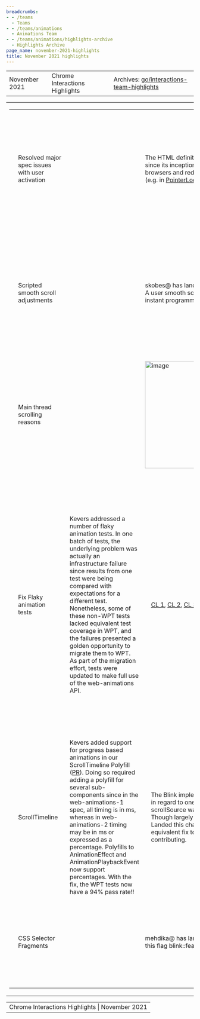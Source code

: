 ```yaml
---
breadcrumbs:
- - /teams
  - Teams
- - /teams/animations
  - Animations Team
- - /teams/animations/highlights-archive
  - Highlights Archive
page_name: november-2021-highlights
title: November 2021 highlights
---
```


<table>
<tr>

<td>November 2021</td>

<td>Chrome Interactions Highlights</td>

<td>Archives: <a href="http://go/animations-team-highlights">go/interactions-team-highlights</a></td>

</tr>
</table>

<table>
<tr>

<td><table></td>
<td><tr></td>

<td><td colspan=2>Resolved major spec issues with user activation</td></td>

<td><td colspan=2>The HTML definition for “activation triggering events” has been incomplete since its inception, and that led to <a href="https://docs.google.com/spreadsheets/d/1DGXjhQ6D3yZXIePOMo0dsd2agz0t5W7rYH1NwJ-QGJo/edit?usp=sharing">significant inconsistencies</a> between browsers and redundancies in other specs that relied on HTML’s wording (e.g. in <a href="https://github.com/w3c/pointerlock/pull/70">PointerLock</a>).</td></td>

<td><td colspan=2>mustaq@ recently resolved the long-standing <a href="https://github.com/whatwg/html/issues/3849">HTML issue</a> by securing consensus on removing high-level events, adding missing keyboard events, and fine-tuning all low-level events.</td></td>

<td><td colspan=2><table></td></td>
<td><td colspan=2><tr></td></td>

<td><td colspan=2><td> Before</td></td></td>

<td><td colspan=2><td>After</td></td></td>

<td><td colspan=2></tr></td></td>
<td><td colspan=2><tr></td></td>

<td><td colspan=2><td><img alt="image" src="https://lh6.googleusercontent.com/9_UKpmUyXhKiMJNiMe1lmziVqYp1nMnyR3KdQI0e_d6Tj0eVKxD_fl6A8cIqVEUwADu8HatizK53sRGk865RY7YfjVtzBesDDZrhhIWlUiwHq5vDRrdFNriqz8wTV5RapstzSiXkk0rnINrw6aGXyov4KcwTOtFC7cVdCSskzy-BX6da" height=185 width=234></td></td></td>

<td><td colspan=2><td><img alt="image" src="https://lh3.googleusercontent.com/7QumKLInjQCBAW1rqLpYRWK3qmqNYlZoshE9QdoB-ngXO3npKJFmSP8VchRBcnLZURYCytTtX2EQWil3Gurp7M3TGhtJ1QdI3wZNYiZNu4E9oXlaPWEb-qaZEv9_EnSxoDUXqtL4s7_hmzGSUdAIj8Ei_hNtWYbq1PNCNvp5FA0YSU_H" height=118 width=324.82328482328484></td></td></td>

<td><td colspan=2></tr></td></td>
<td><td colspan=2></table></td></td>

<td><td colspan=2>The HTML spec is now clear and precise, and it is supported by 5 automated web-platform-tests (html/user-activation/<a href="https://github.com/web-platform-tests/wpt/tree/master/html/user-activation">activation-trigger-\*</a>). </td></td>

<td><td colspan=2>This HTML update immediately led to a <a href="https://github.com/w3c/pointerlock/pull/76">cleanup</a> in the PointerLock spec. Any other spec that had to patch over the past HTML gaps can now be fixed too.</td></td>

<td></tr></td>
<td><tr></td>

<td><td colspan=2>Scripted smooth scroll adjustments</td></td>

<td><td colspan=2>skobes@ has landed a patch that fixes scripted smooth scroll adjustments. A user smooth scroll now continues with adjustment when interrupted by an instant programmatic scroll. <a href="https://crbug.com/1264266">crbug/1264266</a></td></td>

<td><td colspan=2><table></td></td>
<td><td colspan=2><tr></td></td>

<td><td colspan=2><td>Before (Text is jumpy) </td></td></td>

<td><td colspan=2><td>After (Text scrolls smoothly)</td></td></td>

<td><td colspan=2></tr></td></td>
<td><td colspan=2><tr></td></td>

<td><td colspan=2><td><img alt="image" src="https://lh3.googleusercontent.com/142qKkDoajLbtfL7yzPbGqEZN8pAlIWWepdc8Qqf1c208pStk9I_1T45qniqs5FQOgBVhKSqxC_b9PLLW1GZIwmFijBGNIgCNc4POaH46e3wNBoeZaXu7PXnUlB1i3RtSCvxfUVxKOUhGiKk0Gb019QxHLBarfq0BQh5DtJsgaWaN9Ky" height=257 width=274></td></td></td>

<td><td colspan=2><td><img alt="image" src="https://lh6.googleusercontent.com/3fc4T-On-cu71DKzwB7nhKkEKv13d3KauaMyZ6u87W85J0vihxiYTasCBUY_tJJzyjvIjQyruC4hW4DU4phu93HEHYNFHaxgYYmebC0JDHxgnLMmlXEubR_yhLyjkyhymob2h8n6CbY-YMM4da4N7SomFBEXiCItXoceFsk30WUECQt7" height=257 width=274></td></td></td>

<td><td colspan=2></tr></td></td>
<td><td colspan=2></table></td></td>

<td></tr></td>
<td><tr></td>

<td><td colspan=2>Main thread scrolling reasons</td></td>

<td><td colspan=2><img alt="image" src="https://lh3.googleusercontent.com/eQgY9T3BlD0XhA5IFVBydHJTeyPH_KGqkUDgk0OM0wJzgwMZ1F95a5vxvqKep4XCZX3Me0Ttl1ADeo-PAvrVMfiSREfDPFtbb-PjPPSSX8fy56kPS5-LcWnbsN97Y_JwKGh27FjNuK4PnlZ1Y83myXTdkTYueB005g07du6VYfKCagVx" height=287 width=576></td></td>

<td><td colspan=2>skobes@ has landed a patch that changes reporting "main thread scrolling reasons" in a way that makes sense post <a href="https://bugs.chromium.org/p/chromium/issues/detail?id=476553">Scroll Unification</a>. <a href="http://crbug.com/1082590">crbug/1082590</a></td></td>

<td></tr></td>
<td><tr></td>

<td><td rowspan=2>Fix Flaky animation tests</td></td>

<td><td rowspan=2>Kevers addressed a number of flaky animation tests. In one batch of tests, the underlying problem was actually an infrastructure failure since results from one test were being compared with expectations for a different test. Nonetheless, some of these non-WPT tests lacked equivalent test coverage in WPT, and the failures presented a golden opportunity to migrate them to WPT. As part of the migration effort, tests were updated to make full use of the web-animations API.</td></td>

<td><td rowspan=2><a href="https://chromium-review.googlesource.com/c/chromium/src/+/3269980">CL 1</a>, <a href="https://chromium-review.googlesource.com/c/chromium/src/+/3270068">CL 2</a>, <a href="https://chromium-review.googlesource.com/c/chromium/src/+/3272694">CL 3</a>, <a href="https://chromium-review.googlesource.com/c/chromium/src/+/3273014">CL 4</a>, <a href="https://chromium-review.googlesource.com/c/chromium/src/+/3275545">CL 5</a></td></td>

<td><td rowspan=2>Numerical precision reared its ugly head again. </td></td>

<td><td rowspan=2><img alt="image" src="https://lh5.googleusercontent.com/_IwuC55nDhhuQW4SRNqh14TCkIAWlReVyej8SdzZkjy3w4yGXSCtgnFKSv0v3KW8aBY9sEuN2mGfkCbRc2nNt_bkipKrsEahHare2VVHPr-17y1BPBmKdQjwbWfiCNEFUvJLGb0dFfqLJq-c859RNCYaJzd1zt6Hiuli604Rz0oHCb7I" height=17 width=279></td></td>

<td><td rowspan=2>Fortunately, the web-animations-1 spec is clear on the required precision for animation timing, and this was an easy fix by simply changing to the already supported assert_times_equal, which has the specced 1 microsecond of slack (<a href="https://chromium-review.googlesource.com/c/chromium/src/+/3270992">CL</a>).</td></td>

<td><td>Animation Construction</td></td>

<td><td>Kevers resolved a crash on Android that was triggered by calling an animation constructor with a missing or destroyed execution context. It should be perfectly fine to trigger an animation in such cases. We simply can’t run script (e.g. event handlers or promise resolution code). The issue was fixed by conditionally setting the execution context (<a href="https://chromium-review.googlesource.com/c/chromium/src/+/3278735">CL</a>).</td></td>

<td></tr></td>
<td><tr></td>

<td><td>ScrollTimeline</td></td>

<td><td>Kevers added support for progress based animations in our ScrollTimeline Polyfill (<a href="https://github.com/flackr/scroll-timeline/pull/37">PR</a>). Doing so required adding a polyfill for several sub-components since in the web-animations-1 spec, all timing is in ms, whereas in web-animations-2 timing may be in ms or expressed as a percentage. Polyfills to AnimationEffect and AnimationPlaybackEvent now support percentages. With the fix, the WPT tests now have a 94% pass rate!!</td></td>

<td><td>The Blink implementation of ScrollTimeline was out of sync with the spec in regard to one of the timeline property names. The deprecated property scrollSource was replaced with the updated property name, source (<a href="https://chromium-review.googlesource.com/c/chromium/src/+/3261899">CL</a>). Though largely a mechanical change, it required updating 41 WPT tests. Landed this change unblocked a third party contributor from landing the equivalent fix to the Polyfill (<a href="https://github.com/flackr/scroll-timeline/pull/35">PR</a>). Thanks Bramus for diving in and contributing.</td></td>

<td></tr></td>
<td><tr></td>

<td><td colspan=2>CSS Selector Fragments</td></td>

<td><td colspan=2>mehdika@ has landed a <a href="https://chromium-review.googlesource.com/c/chromium/src/+/3172857">CL</a> that implements <a href="https://github.com/WICG/scroll-to-text-fragment/blob/main/EXTENSIONS.md#proposed-solution">CSS Selector fragments</a> behind this flag blink::features::kCssSelectorFragmentAnchor.</td></td>

<td><td colspan=2><a href="https://en.wikipedia.org/wiki/Cat#:~:selector(type=CssSelector,value=img%5Bsrc$=%E2%80%9Dwhiskers_cat.jpg%E2%80%9D%5D)">https://en.wikipedia.org/wiki/Cat#:~:selector(type=CssSelector,value=img\[src$=”whiskers_cat.jpg”\])</a></td></td>

<td><td colspan=2><img alt="image" src="https://lh6.googleusercontent.com/M5w0K4JhTXJPKC5sjZgDSmT-wQUEKXadYT4_pGWiTepxGhSnHsWdWFqI4r7u4m99W8pQVWucGAyccRXyS8Ul0_VgJYNdR4VMcVGiAgqEddlc2gmAjjaMcbcwkFWUjmkWXvMsTNePIrHBTUkqRWktJuMKviTmTDTOFrdhBGDCi-DBklm_" height=225 width=447></td></td>

<td><td colspan=2>At this point the element is scrolled into the middle of the viewport. In the next step the element will be highlighted as well.</td></td>

<td></tr></td>
<td></table></td>

<td>Bug Status Update</td>

<td><img alt="image" src="https://lh6.googleusercontent.com/yK_7AqZ_uk5AjVjn86eSaBZ04rGF7E6ZN50DubuNIkOatP7y0CyDmliuJeYIgaJyLMYWrInbCXOQ2SPXo-GxCsudLGxuIPil8BjmL5jASvbVTMs-77EpXUBKTG3jbVlDjSP37vI1jF6rh5dXCBhM1-MpYktBoMpxjRNB5XQy8awrInN_" height=279 width=505></td>

<td><img alt="image" src="https://lh5.googleusercontent.com/8nkguJhKYxlkdIAAZo2yRzwDbvv4t8GEn5DGLwECoSD-TXqSwfXy268QOc0Sr7Vj5rlv5bpJgDnW_VTtyPDqf1QhBjYW91TUJQRR6PR5M7urHt6mKLitYzuXX2qBkWfh4MO0fCpANCYejBMRm7zYXtYUfeChGXw7wu5glhR7p4wzBzCr" height=264 width=479></td>

</tr>
</table>

<table>
<tr>

<td>Chrome Interactions Highlights | November 2021</td>

</tr>
</table>
